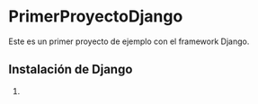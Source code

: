 # PrimerProyectoDjango
Este es un primer proyecto de ejemplo con el framework Django.

## Instalación de Django

1. 